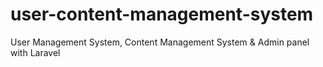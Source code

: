 # user-content-management-system

User Management System, Content Management System &amp; Admin panel with Laravel 

